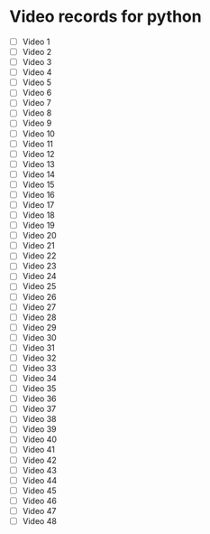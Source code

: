# Video records for python

- [ ] Video 1
- [ ] Video 2
- [ ] Video 3
- [ ] Video 4
- [ ] Video 5
- [ ] Video 6
- [ ] Video 7
- [ ] Video 8
- [ ] Video 9
- [ ] Video 10
- [ ] Video 11
- [ ] Video 12
- [ ] Video 13
- [ ] Video 14
- [ ] Video 15
- [ ] Video 16
- [ ] Video 17
- [ ] Video 18
- [ ] Video 19
- [ ] Video 20
- [ ] Video 21
- [ ] Video 22
- [ ] Video 23
- [ ] Video 24
- [ ] Video 25
- [ ] Video 26
- [ ] Video 27
- [ ] Video 28
- [ ] Video 29
- [ ] Video 30
- [ ] Video 31
- [ ] Video 32
- [ ] Video 33
- [ ] Video 34
- [ ] Video 35
- [ ] Video 36
- [ ] Video 37
- [ ] Video 38
- [ ] Video 39
- [ ] Video 40
- [ ] Video 41
- [ ] Video 42
- [ ] Video 43
- [ ] Video 44
- [ ] Video 45
- [ ] Video 46
- [ ] Video 47
- [ ] Video 48
